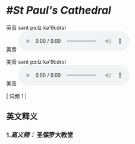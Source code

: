 # ***\#St Paul's Cathedral*** 
英音 sənt pɔ:lz kə'θi:drəl  
英音
<audio src="./media/St Paul_s Cathedral-B.aac" controls="controls"></audio>

美音 sənt pɔ:lz kə'θi:drəl  
美音
<audio src="./media/St Paul_s Cathedral.aac" controls="controls"></audio>



| 词频 1 |  

英文释义
---
### 1.*高义频：* **圣保罗大教堂**  


